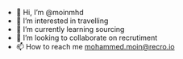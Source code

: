 - 👋 Hi, I’m @moinmhd
- 👀 I’m interested in travelling
- 🌱 I’m currently learning sourcing
- 💞️ I’m looking to collaborate on recrutiment
- 📫 How to reach me mohammed.moin@recro.io

<!---
moinmhd/moinmhd is a ✨ special ✨ repository because its `README.md` (this file) appears on your GitHub profile.
You can click the Preview link to take a look at your changes.
--->

